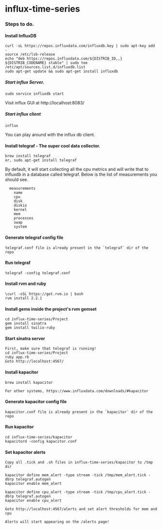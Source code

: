 # influx-time-series

### Steps to do.

#### Install InfluxDB
    curl -sL https://repos.influxdata.com/influxdb.key | sudo apt-key add -
    source /etc/lsb-release
    echo "deb https://repos.influxdata.com/${DISTRIB_ID,,} ${DISTRIB_CODENAME} stable" | sudo tee /etc/apt/sources.list.d/influxdb.list
    sudo apt-get update && sudo apt-get install influxdb
  
##### Start influx Server. 
    
    sudo service influxdb start
    
  Visit influx GUI at http://localhost:8083/  
  
##### Start influx client
  
    influx
    
  You can play around with the influx db client.
  
#### Install telegraf - The super cool data collector.  

    brew install telegraf
    or, sudo apt-get install telegraf
    
  By default, it will start collecting all the cpu metrics and will write that to influxdb in a database called telegraf. Below is the list of measurements you should see.

      measurements
        name
        cpu
        disk
        diskio
        kernel
        mem
        processes
        swap
        system


#### Generate telegraf config file

    telegraf.conf file is already present in the `telegraf` dir of the repo

#### Run telegraf

    telegraf -config telegraf.conf

#### Install rvm and ruby

    \curl -sSL https://get.rvm.io | bash
    rvm install 2.2.1

#### Install gems inside the project's rvm gemset

    cd influx-time-series/Project
    gem install sinatra
    gem install twilio-ruby

#### Start sinatra server

    First, make sure that telegraf is running!
    cd influx-time-series/Project
    ruby app.rb
    Goto http://localhost:4567/

#### Install kapacitor

    brew install kapacitor

    For other systems, https://www.influxdata.com/downloads/#kapacitor

#### Generate kapacitor config file

    kapacitor.conf file is already present in the `kapacitor` dir of the repo

#### Run kapacitor

    cd influx-time-series/kapacitor
    kapacitord -config kapacitor.conf

#### Set kapacitor alerts

    Copy all .tick and .sh files in influx-time-series/kapacitor to /tmp dir

    kapacitor define mem_alert -type stream -tick /tmp/mem_alert.tick -dbrp telegraf.autogen
    kapacitor enable mem_alert

    kapacitor define cpu_alert -type stream -tick /tmp/cpu_alert.tick -dbrp telegraf.autogen
    kapacitor enable cpu_alert

    Goto http://localhost:4567/alerts and set alert thresholds for mem and cpu

    Alerts will start appearing on the /alerts page!
